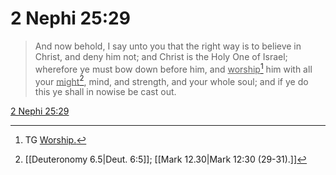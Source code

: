 # 2 Nephi 25:29

> And now behold, I say unto you that the right way is to believe in Christ, and deny him not; and Christ is the Holy One of Israel; wherefore ye must bow down before him, and <u>worship</u>[^a] him with all your <u>might</u>[^b], mind, and strength, and your whole soul; and if ye do this ye shall in nowise be cast out.

[2 Nephi 25:29](https://www.churchofjesuschrist.org/study/scriptures/bofm/2-ne/25?lang=eng&id=p29#p29)


[^a]: TG [Worship.](https://www.churchofjesuschrist.org/study/scriptures/tg/worship?lang=eng)
[^b]: [[Deuteronomy 6.5|Deut. 6:5]]; [[Mark 12.30|Mark 12:30 (29-31).]]
